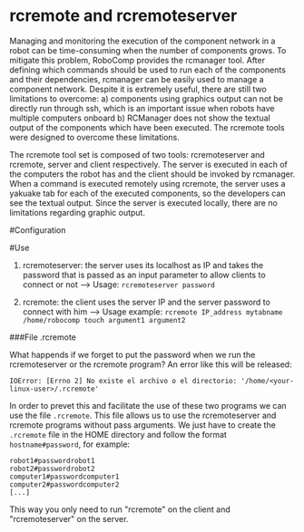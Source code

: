rcremote and rcremoteserver
===============================

Managing and monitoring the execution of the component network in a robot can be time-consuming when the number of components grows. To mitigate this problem, RoboComp provides the rcmanager tool. After defining which commands should be used to run each of the components and their dependencies, rcmanager can be easily used to manage a component network. Despite it is extremely useful, there are still two limitations to overcome: a) components using graphics output can not be directly run through ssh, which is an important issue when robots have multiple computers onboard b) RCManager does not show the textual output of the components which have been executed. The rcremote tools were designed to overcome these limitations.

The rcremote tool set is composed of two tools: rcremoteserver and rcremote, server and client respectively. The server is executed in each of the computers the robot has and the client should be invoked by rcmanager. When a command is executed remotely using rcremote, the server uses a yakuake tab for each of the executed components, so the developers can see the textual output. Since the server is executed locally, there are no limitations regarding graphic output.

#Configuration

#Use


1) rcremoteserver: the server uses its localhost as IP and takes the password that is passed as an input parameter to allow clients to connect or not --> Usage: `rcremoteserver password`

2) rcremote: the client uses the server IP and the server password to connect with him --> Usage example: `rcremote IP_address mytabname /home/robocomp touch argument1 argument2`

###File .rcremote

What happends if we forget to put the password when we run the rcremoteserver or the rcremote program? An error like this will be released:
    
    IOError: [Errno 2] No existe el archivo o el directorio: '/home/<your-linux-user>/.rcremote'

In order to prevet this and facilitate the use of these two programs we can use the file `.rcremote`. This file allows us to use the rcremoteserver and rcremote programs without pass arguments. We just have to create the `.rcremote` file in the HOME directory and follow the format `hostname#password`, for example:

    robot1#passwordrobot1
    robot2#passwordrobot2
    computer1#passwordcomputer1
    computer2#passwordcomputer2
    [...]
    
This way you only need to run "rcremote" on the client and "rcremoteserver" on the server.



    
    
    



